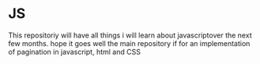 # JS
This repositoriy will have all things i will learn about javascriptover the next few months. hope it goes well
the main repository if for an implementation of pagination in javascript, html and CSS

